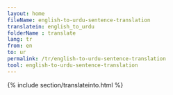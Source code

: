```yaml
---
layout: home
fileName: english-to-urdu-sentence-translation
translatein: english_to_urdu
folderName : translate
lang: tr
from: en
to: ur
permalink: /tr/english-to-urdu-sentence-translation
tool: english-to-urdu-sentence-translation
---
```

{% include section/translateinto.html %}